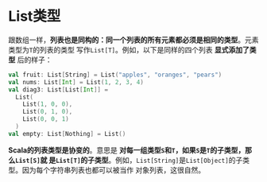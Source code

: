 List类型
===================================================================================
跟数组一样，**列表也是同构的：同一个列表的所有元素都必须是相同的类型**。元素类型为`T`的列表的类型
写作`List[T]`。例如，以下是同样的四个列表 **显式添加了类型** 后的样子：
```scala
val fruit: List[String] = List("apples", "oranges", "pears")
val nums: List[Int] = List(1, 2, 3, 4)
val diag3: List[List[Int]] =
  List(
    List(1, 0, 0),
    List(0, 1, 0),
    List(0, 0, 1)
  )
val empty: List[Nothing] = List()
```
**Scala的列表类型是协变的**。意思是 **对每一组类型`S`和`T`，如果`S`是`T`的子类型，那么`List[S]`就
是`List[T]`的子类型**。例如，`List[String]`是`List[Object]`的子类型。因为每个字符串列表也都可以被当作
对象列表，这很自然。


